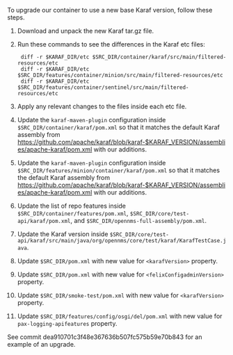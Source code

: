

To upgrade our container to use a new base Karaf version, follow these steps.

1. Download and unpack the new Karaf tar.gz file.
2. Run these commands to see the differences in the Karaf etc files:

        diff -r $KARAF_DIR/etc $SRC_DIR/container/karaf/src/main/filtered-resources/etc
        diff -r $KARAF_DIR/etc $SRC_DIR/features/container/minion/src/main/filtered-resources/etc
        diff -r $KARAF_DIR/etc $SRC_DIR/features/container/sentinel/src/main/filtered-resources/etc

3. Apply any relevant changes to the files inside each etc file. 

4. Update the ```karaf-maven-plugin``` configuration inside ```$SRC_DIR/container/karaf/pom.xml``` so that it matches the default Karaf assembly from <https://github.com/apache/karaf/blob/karaf-$KARAF_VERSION/assemblies/apache-karaf/pom.xml> with our additions.
5. Update the ```karaf-maven-plugin``` configuration inside ```$SRC_DIR/features/minion/container/karaf/pom.xml``` so that it matches the default Karaf assembly from <https://github.com/apache/karaf/blob/karaf-$KARAF_VERSION/assemblies/apache-karaf/pom.xml> with our additions.
6. Update the list of repo features inside ```$SRC_DIR/container/features/pom.xml```, ```$SRC_DIR/core/test-api/karaf/pom.xml```, and ```$SRC_DIR/opennms-full-assembly/pom.xml```.
7. Update the Karaf version inside ```$SRC_DIR/core/test-api/karaf/src/main/java/org/opennms/core/test/karaf/KarafTestCase.java```.
8. Update ```$SRC_DIR/pom.xml``` with new value for ```<karafVersion>``` property.
9. Update ```$SRC_DIR/pom.xml``` with new value for ```<felixConfigadminVersion>``` property.
10. Update ```$SRC_DIR/smoke-test/pom.xml``` with new value for ```<karafVersion>``` property.
11. Update ```$SRC_DIR/features/config/osgi/del/pom.xml``` with new value for ```pax-logging-apifeatures``` property.

See commit dea910701c3f48e367636b507fc575b59e70b843 for an example of an upgrade.
